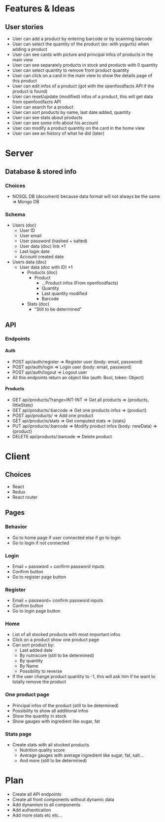 # Features & Ideas

## User stories

- User can add a product by entering barcode or by scanning barcode
- User can select the quantity of the product (ex: with yogurts) when adding a product
- User can see cards with picture and principal infos of products in the main view
- User can see separately products in stock and products with 0 quantity
- User can select quantity to remove from product quantity
- User can click on a card in the main view to show the details page of this product
- User can edit infos of a product (got with the openfoodfacts API if the product is found)
- User can reset/update (modified) infos of a product, this will get data from openfoodfacts API
- User can search for a product
- User can sort products by name, last date added, quantity
- User can see stats about products
- User can see some info about his account
- User can modify a product quantity on the card in the home view
- User can see an history of what he did (later)

# Server

## Database & stored info

### Choices

- NOSQL DB (document) because data format will not always be the same => Mongo DB

### Schema

- Users (doc)
    - User ID
    - User email
    - User password (hashed + salted)
    - User data (doc) link *1
    - Last login date
    - Account created date
- Users data (doc)
    - User data (doc with ID) *1
        - Products (doc)
            - Product
                - ...Product infos (From openfoodfacts)
                - Quantity
                - Last quantity modified
                - Barcode
        - Stats (doc)
            - "Still to be determined"

## API

### Endpoints

#### Auth

- POST api/auth/register => Register user (body: email, password)
- POST api/auth/login => Login user (body: email, password)
- POST api/auth/logout => Logout user
- All this endpoints return an object like {auth: Bool, token: Object}

#### Products

- GET api/products/?range=INT-INT => Get all products => {products, littleStats}
- GET api/products/:barcode => Get one products infos => {product}
- POST api/products/ => Add one product
- GET api/products/stats => Get computed stats => {stats}
- PUT api/products/:barcode => Modify product infos (body: newData) => {product}
- DELETE api/products/:barcode => Delete product

# Client

## Choices

- React
- Redux
- React router

## Pages

### Behavior

- Go to home page if user connected else if go to login
- Go to login if not connected

### Login

- Email + password + confirm password inputs
- Confirm button
- Go to register page button

### Register

- Email + password+ confirm password inputs
- Confirm button
- Go to login page button

### Home

- List of all stocked products with most important infos
- Click on a product show one product page
- Can sort product by:
    - Last added date
    - By nutriscore (still to be determined)
    - By quantity
    - By Name
    - Possibility to reverse
- If the user change product quantity to -1, this will ask him if he want to totally remove the product

### One product page

- Principal infos of the product (still to be determined)
- Possibility to show all additional infos
- Show the quantity in stock
- Show gauges with ingredient like sugar, fat

### Stats page

- Create stats with all stocked products
    - Nutrition quality score
    - Average gauges with average ingredient like sugar, fat, salt...
    - And more (still to be determined)

# Plan

- Create all API endpoints
- Create all front components without dynamic data
- Add dynamism to all components
- Add authentication
- Add more stats etc etc...